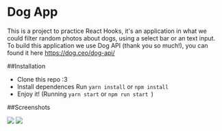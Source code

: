 # Dog App
This is a project to practice React Hooks, it's an application in what we could filter random photos about dogs, using a select bar or an text input.
To build this application we use Dog API (thank you so much!), you can found it here https://dog.ceo/dog-api/

##Installation
- Clone this repo :3
- Install dependences
Run `yarn install` or `npm install`
- Enjoy it! (Running `yarn start` or `npm run start `)

##Screenshots

![](https://imgur.com/WLB2mmb.png)
![](https://imgur.com/aZjBbPr.png)
